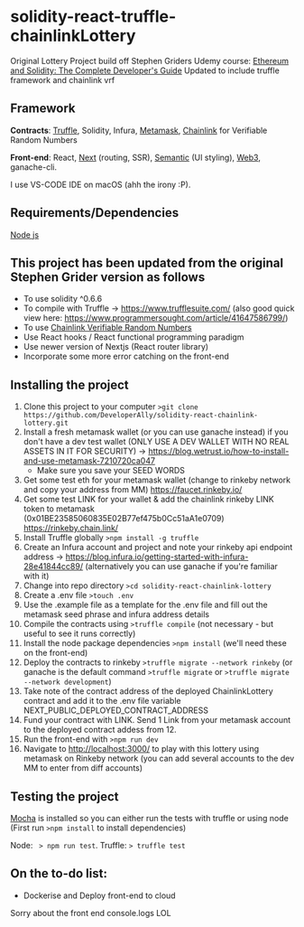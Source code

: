 # solidity-react-truffle-chainlinkLottery

Original Lottery Project build off Stephen Griders Udemy course: [Ethereum and Solidity: The Complete Developer's Guide](https://www.udemy.com/course/ethereum-and-solidity-the-complete-developers-guide/) Updated to include truffle framework and chainlink vrf

## **Framework**

**Contracts**: [Truffle](https://www.trufflesuite.com/truffle), Solidity, Infura, [Metamask](https://docs.metamask.io/guide/), [Chainlink](https://docs.chain.link/docs) for Verifiable Random Numbers

**Front-end**: React, [Next](https://nextjs.org/) (routing, SSR), [Semantic](https://react.semantic-ui.com/) (UI styling), [Web3](https://web3js.readthedocs.io/en/v1.3.4/), ganache-cli.

I use VS-CODE IDE on macOS (ahh the irony :P).

## **Requirements/Dependencies**
[Node js](https://nodejs.org/en/)

## **This project has been updated from the original Stephen Grider version as follows**

- To use solidity ^0.6.6
- To compile with Truffle -> https://www.trufflesuite.com/ (also good quick view here: https://www.programmersought.com/article/41647586799/)
- To use [Chainlink Verifiable Random Numbers](https://docs.chain.link/docs/chainlink-vrf/)
- Use React hooks / React functional programming paradigm
- Use newer version of Nextjs (React router library)
- Incorporate some more error catching on the front-end

## **Installing the project**

1. Clone this project to your computer `>git clone https://github.com/DeveloperAlly/solidity-react-chainlink-lottery.git`
2. Install a fresh metamask wallet (or you can use ganache instead) if you don't have a dev test wallet (ONLY USE A DEV WALLET WITH NO REAL ASSETS IN IT FOR SECURITY) -> <https://blog.wetrust.io/how-to-install-and-use-metamask-7210720ca047>
   - Make sure you save your SEED WORDS
3. Get some test eth for your metamask wallet (change to rinkeby network and copy your address from MM) <https://faucet.rinkeby.io/>
4. Get some test LINK for your wallet & add the chainlink rinkeby LINK token to metamask (0x01BE23585060835E02B77ef475b0Cc51aA1e0709) https://rinkeby.chain.link/
5. Install Truffle globally `>npm install -g truffle`
6. Create an Infura account and project and note your rinkeby api endpoint address -> <https://blog.infura.io/getting-started-with-infura-28e41844cc89/>
   (alternatively you can use ganache if you're familiar with it)
7. Change into repo directory `>cd solidity-react-chainlink-lottery`
8. Create a .env file `>touch .env`
9. Use the .example file as a template for the .env file and fill out the metamask seed phrase and infura address details
10. Compile the contracts using `>truffle compile` (not necessary - but useful to see it runs correctly)
11. Install the node package dependencies `>npm install` (we'll need these on the front-end)
12. Deploy the contracts to rinkeby `>truffle migrate --network rinkeby` (or ganache is the default command `>truffle migrate` or `>truffle migrate --network development`)
13. Take note of the contract address of the deployed ChainlinkLottery contract and add it to the .env file variable NEXT_PUBLIC_DEPLOYED_CONTRACT_ADDRESS
14. Fund your contract with LINK. Send 1 Link from your metamask account to the deployed contract addess from 12.
15. Run the front-end with `>npm run dev`
16. Navigate to <http://localhost:3000/> to play with this lottery using metamask on Rinkeby network (you can add several accounts to the dev MM to enter from diff accounts)

## **Testing the project**

[Mocha](https://mochajs.org/) is installed so you can either run the tests with truffle or using node (First run `>npm install` to install dependencies)

Node: ` > npm run test`.
Truffle: `> truffle test`

## On the to-do list:

- Dockerise and Deploy front-end to cloud

Sorry about the front end console.logs LOL

